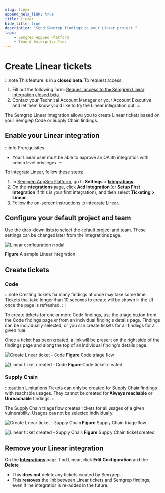 ```yaml
---
slug: linear
append_help_link: true
title: Linear
hide_title: true
description: "Send Semgrep findings to your Linear project."
tags:
    - Semgrep AppSec Platform
    - Team & Enterprise Tier
---
```






# Create Linear tickets

:::note
This feature is in a **closed beta**. To request access:
1. Fill out the following form: [Request access to the Semgrep Linear integration closed beta](https://get.semgrep.dev/Jira-asana-linear-private-beta.html).
2. Contact your Technical Account Manager or your Account Executive and let them know you'd like to try the Linear integration out.
:::

The Semgrep Linear integration allows you to create Linear tickets based on your Semgrep Code or Supply Chain findings.

## Enable your Linear integration

:::info Prerequisites
* Your Linear user must be able to approve an OAuth integration with admin level privileges.
:::

To integrate Linear, follow these steps:

1. In [Semgrep AppSec Platform](https://semgrep.dev/login), go to **Settings** > **[Integrations](https://semgrep.dev/orgs/-/settings/integrations)**.
2. On the **[Integrations](https://semgrep.dev/orgs/-/settings/integrations)** page, click **Add Integration** (or **Setup First Integration** if this is your first integration), and then select **Ticketing > Linear**.
3. Follow the on-screen instructions to integrate Linear.

## Configure your default project and team

Use the drop-down lists to select the default project and team. These settings can be changed later from the integrations page.

![Linear configuration modal](/img/linear-configure-defaults.png)

**Figure** A sample Linear integration

## Create tickets

### Code

:::note
Creating tickets for many findings at once may take some time. Tickets that take longer than 10 seconds to create will be shown in the UI once the page is refreshed.
:::

To create tickets for one or more Code findings, use the triage button from the Code findings page or from an individual finding's details page. Findings can be individually selected, or you can create tickets for all findings for a given rule.

Once a ticket has been created, a link will be present on the right side of the findings page and along the top of an individual finding's details page.

![Create Linear ticket - Code](/img/linear-code-findings.png)
**Figure** Code triage flow

![Linear ticket created - Code](/img/linear-code-ticketed.png)
**Figure** Code ticket created

### Supply Chain

:::caution Limitations
Tickets can only be created for Supply Chain findings with reachable usages. They cannot be created for **Always reachable** or **Unreachable** findings.
:::

The Supply Chain triage flow creates tickets for all usages of a given vulnerability. Usages can not be selected individually.

![Create Linear ticket - Supply Chain](/img/linear-ssc-findings.png)
**Figure** Supply Chain triage flow

![Linear ticket created - Supply Chain](/img/linear-ssc-ticketed.png)
**Figure** Supply Chain ticket created

## Remove your Linear integration

On the **[Integrations](https://semgrep.dev/orgs/-/settings/integrations)** page, find Linear, click **Edit Configuration** and the **Delete**

* This **does not** delete any tickets created by Semgrep.
* This **removes** the link between Linear tickets and Semgrep findings, even if the integration is re-added in the future.
